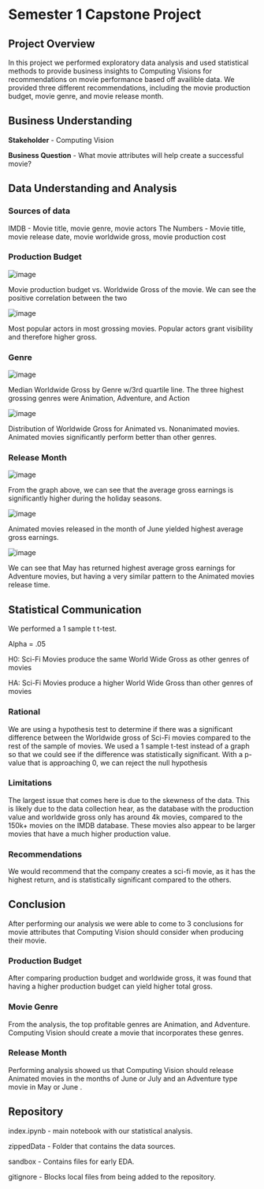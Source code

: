# Semester 1 Capstone Project 

## Project Overview

In this project we performed exploratory data analysis and used statistical methods to provide business insights to Computing Visions for recommendations on movie performance based off availible data. We provided three different recommendations, including the movie production budget, movie genre, and movie release month.

## Business Understanding

**Stakeholder** - Computing Vision

**Business Question** - What movie attributes will help create a successful movie?

## Data Understanding and Analysis
        
### Sources of data

IMDB - Movie title, movie genre, movie actors
The Numbers - Movie title, movie release date, movie worldwide gross, movie production cost


### Production Budget

![image](https://user-images.githubusercontent.com/108894241/185704096-6172eb51-4c9f-40d0-92ff-155384144dcc.png)

Movie production budget vs. Worldwide Gross of the movie. We can see the positive correlation between the two

![image](https://user-images.githubusercontent.com/108894241/185704128-5f203ed9-59ca-4bd8-9158-d119495a4809.png)

Most popular actors in most grossing movies. Popular actors grant visibility and therefore higher gross. 


### Genre

![image](https://user-images.githubusercontent.com/108894241/185704170-7c0f0fc4-4199-425c-87b2-e026464bef1c.png)

Median Worldwide Gross by Genre w/3rd quartile line. The three highest grossing genres were Animation, Adventure, and Action

![image](https://user-images.githubusercontent.com/108894241/185704185-25873803-9ec5-49d4-ac11-45759962bc6f.png)

Distribution of Worldwide Gross for Animated vs. Nonanimated movies. Animated movies significantly perform better than other genres.


### Release Month
![image](https://user-images.githubusercontent.com/108894241/185704195-9b99efd4-23bd-4c33-a00d-f7644d32502d.png)

From the graph above, we can see that the average gross earnings is significantly higher during the holiday seasons.

![image](https://user-images.githubusercontent.com/108894241/185704213-132f1678-1c87-4812-b43c-6e086c38b029.png)

Animated movies released in the month of June yielded highest average gross earnings.

![image](https://user-images.githubusercontent.com/108894241/185705106-3679a219-ea6d-4f02-ac0b-7e3b015a24f5.png)

We can see that May has returned highest average gross earnings for Adventure movies, but having a very similar pattern to the Animated movies release time.


## Statistical Communication

We performed a 1 sample t t-test.


Alpha = .05

H0: Sci-Fi Movies produce the same World Wide Gross as other genres of movies

HA: Sci-Fi Movies produce a higher World Wide Gross than other genres of movies


### Rational

We are using a hypothesis test to determine if there was a significant difference between the Worldwide gross of Sci-Fi movies compared to the rest of the sample of movies. We used a 1 sample t-test instead of a graph so that we could see if the difference was statistically significant. 
With a p-value that is approaching 0, we can reject the null hypothesis

### Limitations

The largest issue that comes here is due to the skewness of the data. This is likely due to the data collection hear, as the database with the production value and worldwide gross only has around 4k movies, compared to the 150k+ movies on the IMDB database. These movies also appear to be larger movies that have a much higher production value.

### Recommendations

We would recommend that the company creates a sci-fi movie, as it has the highest return, and is statistically significant compared to the others.


## Conclusion

After performing our analysis we were able to come to 3 conclusions for movie attributes that Computing Vision should consider when producing their movie.

### Production Budget

After comparing production budget and worldwide gross, it was found that having a higher production budget can yield higher total gross.

### Movie Genre

From the analysis, the top profitable genres are Animation, and Adventure. Computing Vision should create a movie that incorporates these genres.

### Release Month

Performing analysis showed us that Computing Vision should release Animated movies in the months of June or July and an Adventure type movie in May or June .

## Repository

index.ipynb - main notebook with our statistical analysis.

zippedData - Folder that contains the data sources.

sandbox - Contains files for early EDA.

gitignore - Blocks local files from being added to the repository. 
